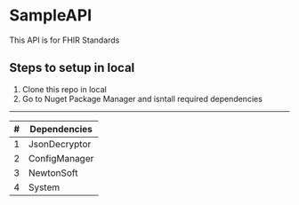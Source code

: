 # SampleAPI
This API is for FHIR Standards

## Steps to setup in local
1. Clone this repo in local
2. Go to Nuget Package Manager and isntall required dependencies
<hr>

| # | Dependencies|
|---|-------------|
| 1 | JsonDecryptor|
| 2 | ConfigManager |
| 3 | NewtonSoft |
| 4 | System | 

</Table>
